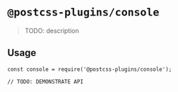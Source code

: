 # `@postcss-plugins/console`

> TODO: description

## Usage

```
const console = require('@postcss-plugins/console');

// TODO: DEMONSTRATE API
```
